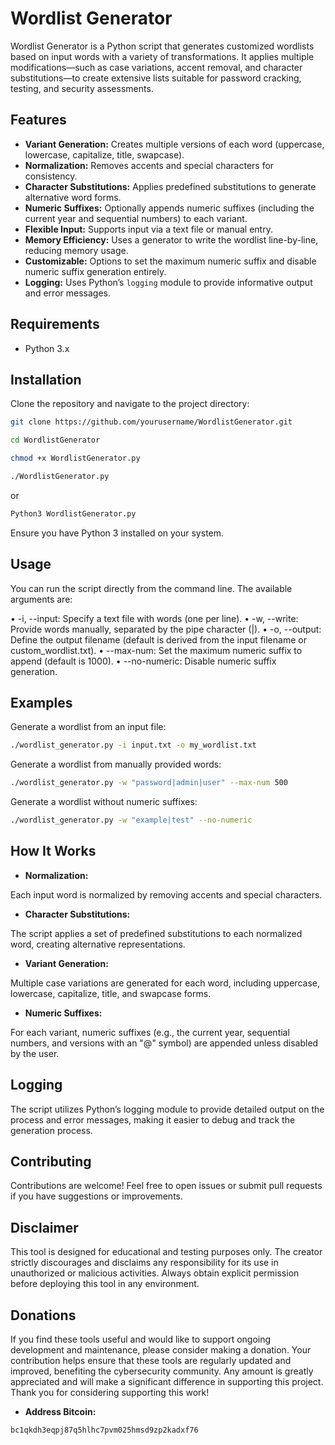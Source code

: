 # Wordlist Generator

Wordlist Generator is a Python script that generates customized wordlists based on input words with a variety of transformations. It applies multiple modifications—such as case variations, accent removal, and character substitutions—to create extensive lists suitable for password cracking, testing, and security assessments.

## Features

- **Variant Generation:** Creates multiple versions of each word (uppercase, lowercase, capitalize, title, swapcase).
- **Normalization:** Removes accents and special characters for consistency.
- **Character Substitutions:** Applies predefined substitutions to generate alternative word forms.
- **Numeric Suffixes:** Optionally appends numeric suffixes (including the current year and sequential numbers) to each variant.
- **Flexible Input:** Supports input via a text file or manual entry.
- **Memory Efficiency:** Uses a generator to write the wordlist line-by-line, reducing memory usage.
- **Customizable:** Options to set the maximum numeric suffix and disable numeric suffix generation entirely.
- **Logging:** Uses Python’s `logging` module to provide informative output and error messages.

## Requirements

- Python 3.x

## Installation

Clone the repository and navigate to the project directory:

```bash
git clone https://github.com/yourusername/WordlistGenerator.git
```
```bash
cd WordlistGenerator
```
```bash
chmod +x WordlistGenerator.py
```
```bash
./WordlistGenerator.py
```
or 
```bash
Python3 WordlistGenerator.py
```

Ensure you have Python 3 installed on your system.

## Usage
You can run the script directly from the command line. The available arguments are:

•  -i, --input: Specify a text file with words (one per line).
•  -w, --write: Provide words manually, separated by the pipe character (|).
•  -o, --output: Define the output filename (default is derived from the input filename or custom_wordlist.txt).
•  --max-num: Set the maximum numeric suffix to append (default is 1000).
•  --no-numeric: Disable numeric suffix generation.

## Examples

Generate a wordlist from an input file:
```bash
./wordlist_generator.py -i input.txt -o my_wordlist.txt
```
Generate a wordlist from manually provided words:
```bash
./wordlist_generator.py -w "password|admin|user" --max-num 500
```
Generate a wordlist without numeric suffixes:
```bash
./wordlist_generator.py -w "example|test" --no-numeric
```

## How It Works

- **Normalization:**

Each input word is normalized by removing accents and special characters.

- **Character Substitutions:**

The script applies a set of predefined substitutions to each normalized word, creating alternative representations.

- **Variant Generation:**

Multiple case variations are generated for each word, including uppercase, lowercase, capitalize, title, and swapcase forms.

- **Numeric Suffixes:**

For each variant, numeric suffixes (e.g., the current year, sequential numbers, and versions with an "@" symbol) are appended unless disabled by the user.

## Logging
The script utilizes Python’s logging module to provide detailed output on the process and error messages, making it easier to debug and track the generation process.

## Contributing
Contributions are welcome! Feel free to open issues or submit pull requests if you have suggestions or improvements.

## Disclaimer
This tool is designed for educational and testing purposes only. The creator strictly discourages and disclaims any responsibility for its use in unauthorized or malicious activities. Always obtain explicit permission before deploying this tool in any environment.

## Donations
If you find these tools useful and would like to support ongoing development and maintenance, please consider making a donation. Your contribution helps ensure that these tools are regularly updated and improved, benefiting the cybersecurity community. Any amount is greatly appreciated and will make a significant difference in supporting this project. Thank you for considering supporting this work!

- **Address Bitcoin:**
```bash
bc1qkdh3eqpj87q5hlhc7pvm025hmsd9zp2kadxf76
```
